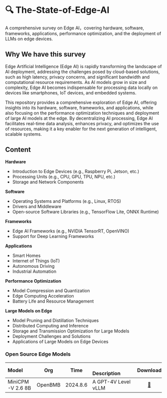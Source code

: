 # 🔍 The-State-of-Edge-AI 
A comprehensive survey on Edge AI，covering hardware, software, frameworks, applications, performance optimization, and the deployment of LLMs on edge devices.

## Why We have this survey
Edge Artificial Intelligence (Edge AI) is rapidly transforming the landscape of AI deployment, addressing the challenges posed by cloud-based solutions, such as high latency, privacy concerns, and significant bandwidth and computational resource requirements. As AI models grow in size and complexity, Edge AI becomes indispensable for processing data locally on devices like smartphones, IoT devices, and embedded systems. 

This repository provides a comprehensive exploration of Edge AI, offering insights into its hardware, software, frameworks, and applications, while also focusing on the performance optimization techniques and deployment of large AI models at the edge. By decentralizing AI processing, Edge AI facilitates real-time data analysis, enhances privacy, and optimizes the use of resources, making it a key enabler for the next generation of intelligent, scalable systems.

## Content
**Hardware**
   - Introduction to Edge Devices (e.g., Raspberry Pi, Jetson, etc.)
   - Processing Units (e.g., CPU, GPU, TPU, NPU, etc.)
   - Storage and Network Components

**Software**
   - Operating Systems and Platforms (e.g., Linux, RTOS)
   - Drivers and Middleware
   - Open-source Software Libraries (e.g., TensorFlow Lite, ONNX Runtime)

**Frameworks**
   - Edge AI Frameworks (e.g., NVIDIA TensorRT, OpenVINO)
   - Support for Deep Learning Frameworks

**Applications**
   - Smart Homes
   - Internet of Things (IoT)
   - Autonomous Driving
   - Industrial Automation

**Performance Optimization**
   - Model Compression and Quantization
   - Edge Computing Acceleration
   - Battery Life and Resource Management

**Large Models on Edge**
   - Model Pruning and Distillation Techniques
   - Distributed Computing and Inference
   - Storage and Transmission Optimization for Large Models
   - Deployment Challenges and Solutions
   - Applications of Large Models on Edge Devices


### Open Source Edge Models
| Model           | Org | Time | &emsp;&emsp;&emsp;&emsp;&emsp;&emsp;&emsp;&emsp; Description       | Download |
|:-----------|:--:|:-----------:|:-------------------|:---------------:|
| MiniCPM-V 2.6 8B | OpenBMB | 2024.8.6 | A GPT-4V Level vLLM |  [🤗](https://huggingface.co/openbmb/MiniCPM-V-2_6) |






